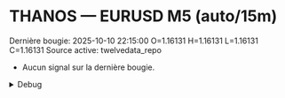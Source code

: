 # THANOS — EURUSD M5 (auto/15m)
Dernière bougie: 2025-10-10 22:15:00  O=1.16131  H=1.16131  L=1.16131  C=1.16131
Source active: twelvedata_repo

- Aucun signal sur la dernière bougie.

<details><summary>Debug</summary>

- TD_API_KEY manquant.

</details>